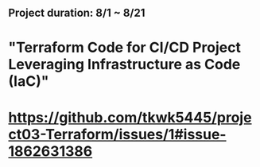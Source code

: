 ## Project duration: 8/1 ~ 8/21
# "Terraform Code for CI/CD Project Leveraging Infrastructure as Code (IaC)"
# https://github.com/tkwk5445/project03-Terraform/issues/1#issue-1862631386
